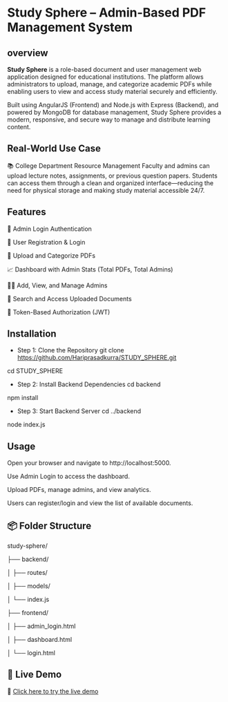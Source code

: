 
# Study Sphere – Admin-Based PDF Management System

## overview
**Study Sphere** is a role-based document and user management web application designed for educational institutions. The platform allows administrators to upload, manage, and categorize academic PDFs while enabling users to view and access study material securely and efficiently.

Built using AngularJS (Frontend) and Node.js with Express (Backend), and powered by MongoDB for database management, Study Sphere provides a modern, responsive, and secure way to manage and distribute learning content.


## Real-World Use Case
📚 College Department Resource Management
Faculty and admins can upload lecture notes, assignments, or previous question papers. Students can access them through a clean and organized interface—reducing the need for physical storage and making study material accessible 24/7.

## Features
🔐 Admin Login Authentication

📝 User Registration & Login

📂 Upload and Categorize PDFs

📈 Dashboard with Admin Stats (Total PDFs, Total Admins)

🧑‍💼 Add, View, and Manage Admins

📑 Search and Access Uploaded Documents

🔐 Token-Based Authorization (JWT)

## Installation
* Step 1: Clone the Repository
 git clone https://github.com/Hariprasadkurra/STUDY_SPHERE.git

 cd STUDY_SPHERE
* Step 2: Install Backend Dependencies
cd backend 

npm install
* Step 3: Start Backend Server
cd ../backend

node index.js

## Usage
Open your browser and navigate to http://localhost:5000.

Use Admin Login to access the dashboard.

Upload PDFs, manage admins, and view analytics.

Users can register/login and view the list of available documents.

## 📦 Folder Structure 
study-sphere/

├── backend/

│   ├── routes/

│   ├── models/

│   └── index.js

├── frontend/

│   ├── admin_login.html

│   ├── dashboard.html

│   └── login.html








 

## 🚀 Live Demo

🔗 [Click here to try the live demo](https://frontend-kakw.onrender.com/)





